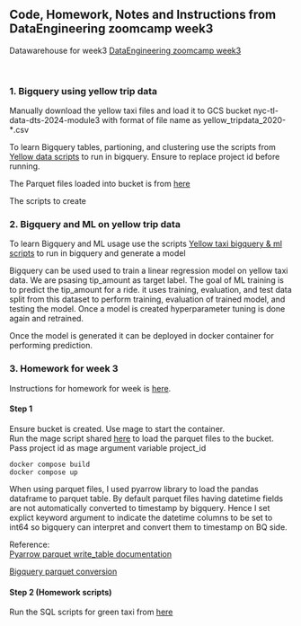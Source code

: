 ## Code, Homework, Notes and Instructions from DataEngineering zoomcamp week3

Datawarehouse for week3 <a href="https://github.com/DataTalksClub/data-engineering-zoomcamp/tree/main/03-data-warehouse">DataEngineering zoomcamp week3</a>

<br/>

### 1. Bigquery using yellow trip data
Manually download the yellow taxi files and load it to GCS bucket nyc-tl-data-dts-2024-module3 with format of file name as yellow_tripdata_2020-*.csv

To learn Bigquery tables, partioning, and clustering use the scripts from <a href="./db_scripts/yellow_taxi_data_bigquery.sql">Yellow data scripts</a> to run in bigquery. Ensure to replace project id before running. 

The Parquet files loaded into bucket is from  <a href="https://github.com/DataTalksClub/nyc-tlc-data/releases/tag/yellow">here</a>

The scripts to create

### 2. Bigquery and ML on yellow trip data
To learn Bigquery and ML usage use the scripts <a href="./db_scripts/yellow_taxi_data_bigquery_ml.sql">Yellow taxi bigquery & ml scripts</a> to run in bigquery and generate a model <br/>

Bigquery can be used used to train a linear regression model on yellow taxi data. We are psasing tip_amount as target label. The goal of ML training is to predict the tip_amount for a ride. it uses training, evaluation, and test data split from this dataset to perform training, evaluation of trained model, and testing the model. Once a model is created hyperparameter tuning is done again and retrained. 

Once the model is generated it can be deployed in docker container for performing prediction.



### 3.  Homework for week 3

Instructions for homework for week is <a href="https://github.com/DataTalksClub/data-engineering-zoomcamp/blob/main/cohorts/2024/03-data-warehouse/homework.md">here</a>. 

#### Step 1 
Ensure bucket is created. Use mage to start the container.
<br/>
Run the mage script shared <a href="./mage_scripts/green_taxi_2022_v2.py">here</a> to load the parquet files to the bucket. Pass project id as mage argument variable project_id

```
docker compose build
docker compose up
```

When using parquet files, I used pyarrow library to load the pandas dataframe to parquet table. By default parquet files having datetime fields are not automatically converted to timestamp by bigquery. Hence I set explict keyword argument to indicate the datetime columns to be set to int64 so bigquery can interpret and convert them to timestamp on BQ side. 

Reference: </br>
<a href="https://arrow.apache.org/docs/python/generated/pyarrow.parquet.write_table.html#pyarrow.parquet.write_table">Pyarrow parquet write_table documentation</a>

<a href="https://cloud.google.com/bigquery/docs/loading-data-cloud-storage-parquet#parquet_conversions">Bigquery parquet conversion</a>

#### Step 2 (Homework scripts)
Run the SQL scripts for green taxi from <a href="./db_scripts/green_taxi_data_bigquery.sql">here</a>  <br/>  


